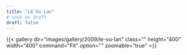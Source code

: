 ```yaml
---
title: "Lễ Vu Lan"
# save as draft
draft: false
---
```


{{< gallery dir="images/gallery/2009/le-vu-lan" class="" height="400" width="400" command="Fit" option="" zoomable="true" >}}

